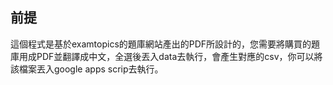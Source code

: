 ## 前提
這個程式是基於examtopics的題庫網站產出的PDF所設計的，您需要將購買的題庫用成PDF並翻譯成中文，全選後丟入data去執行，會產生對應的csv，你可以將該檔案丟入google apps scrip去執行。
